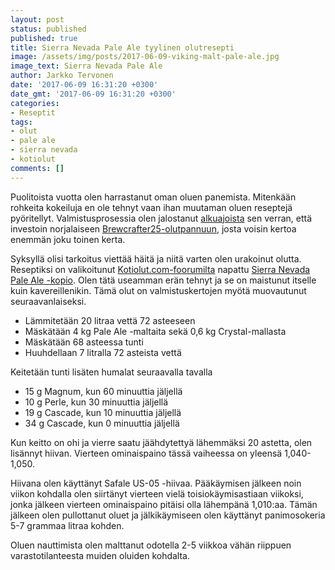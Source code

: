 ```yaml
---
layout: post
status: published
published: true
title: Sierra Nevada Pale Ale tyylinen olutresepti
image: /assets/img/posts/2017-06-09-viking-malt-pale-ale.jpg
image_text: Sierra Nevada Pale Ale
author: Jarkko Tervonen
date: '2017-06-09 16:31:20 +0300'
date_gmt: '2017-06-09 16:31:20 +0300'
categories:
- Reseptit
tags:
- olut
- pale ale
- sierra nevada
- kotiolut
comments: []
---
```

Puolitoista vuotta olen harrastanut oman oluen panemista. Mitenkään rohkeita kokeiluja en ole tehnyt vaan ihan muutaman oluen reseptejä pyöritellyt. Valmistusprosessia olen jalostanut [alkuajoista](/2016/02/16/oluen-valmistus/) sen verran, että investoin norjalaiseen [Brewcrafter25-olutpannuun](http://www.brewcrafterstore.com/), josta voisin kertoa enemmän joku toinen kerta.

Syksyllä olisi tarkoitus viettää häitä ja niitä varten olen urakoinut olutta. Reseptiksi on valikoitunut [Kotiolut.com-foorumilta](http://www.kotiolut.com/) napattu [Sierra Nevada Pale Ale -kopio](http://www.kotiolut.com/viewtopic.php?t=2805). Olen tätä useamman erän tehnyt ja se on maistunut itselle kuin kavereillenikin. Tämä olut on valmistuskertojen myötä muovautunut seuraavanlaiseksi.


* Lämmitetään 20 litraa vettä 72 asteeseen
* Mäskätään 4 kg Pale Ale -maltaita sekä 0,6 kg Crystal-mallasta
* Mäskätään 68 asteessa tunti
* Huuhdellaan 7 litralla 72 asteista vettä

Keitetään tunti lisäten humalat seuraavalla tavalla

* 15 g Magnum, kun 60 minuuttia jäljellä
* 10 g Perle, kun 30 minuuttia jäljellä
* 19 g Cascade, kun 10 minuuttia jäljellä
* 34 g Cascade, kun 0 minuuttia jäljellä

Kun keitto on ohi ja vierre saatu jäähdytettyä lähemmäksi 20 astetta, olen lisännyt hiivan. Vierteen ominaispaino tässä vaiheessa on yleensä 1,040-1,050.

Hiivana olen käyttänyt Safale US-05 -hiivaa. Pääkäymisen jälkeen noin viikon kohdalla olen siirtänyt vierteen vielä toisiokäymisastiaan viikoksi, jonka jälkeen vierteen ominaispaino pitäisi olla lähempänä 1,010:aa. Tämän jälkeen olen pullottanut oluet ja jälkikäymiseen olen käyttänyt panimosokeria 5-7 grammaa litraa kohden.

Oluen nauttimista olen malttanut odotella 2-5 viikkoa vähän riippuen varastotilanteesta muiden oluiden kohdalta.
